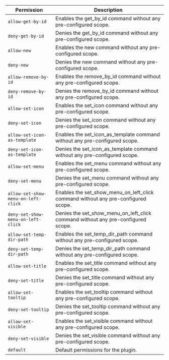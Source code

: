 | Permission | Description |
|------|-----|
|`allow-get-by-id`|Enables the get_by_id command without any pre-configured scope.|
|`deny-get-by-id`|Denies the get_by_id command without any pre-configured scope.|
|`allow-new`|Enables the new command without any pre-configured scope.|
|`deny-new`|Denies the new command without any pre-configured scope.|
|`allow-remove-by-id`|Enables the remove_by_id command without any pre-configured scope.|
|`deny-remove-by-id`|Denies the remove_by_id command without any pre-configured scope.|
|`allow-set-icon`|Enables the set_icon command without any pre-configured scope.|
|`deny-set-icon`|Denies the set_icon command without any pre-configured scope.|
|`allow-set-icon-as-template`|Enables the set_icon_as_template command without any pre-configured scope.|
|`deny-set-icon-as-template`|Denies the set_icon_as_template command without any pre-configured scope.|
|`allow-set-menu`|Enables the set_menu command without any pre-configured scope.|
|`deny-set-menu`|Denies the set_menu command without any pre-configured scope.|
|`allow-set-show-menu-on-left-click`|Enables the set_show_menu_on_left_click command without any pre-configured scope.|
|`deny-set-show-menu-on-left-click`|Denies the set_show_menu_on_left_click command without any pre-configured scope.|
|`allow-set-temp-dir-path`|Enables the set_temp_dir_path command without any pre-configured scope.|
|`deny-set-temp-dir-path`|Denies the set_temp_dir_path command without any pre-configured scope.|
|`allow-set-title`|Enables the set_title command without any pre-configured scope.|
|`deny-set-title`|Denies the set_title command without any pre-configured scope.|
|`allow-set-tooltip`|Enables the set_tooltip command without any pre-configured scope.|
|`deny-set-tooltip`|Denies the set_tooltip command without any pre-configured scope.|
|`allow-set-visible`|Enables the set_visible command without any pre-configured scope.|
|`deny-set-visible`|Denies the set_visible command without any pre-configured scope.|
|`default`|Default permissions for the plugin.|
